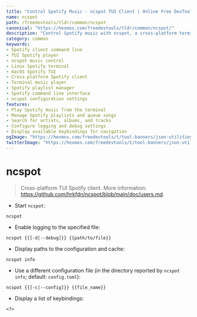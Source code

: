 ```yaml
---
title: "Control Spotify Music - ncspot TUI Client | Online Free DevTools by Hexmos"
name: ncspot
path: /freedevtools/tldr/common/ncspot
canonical: "https://hexmos.com/freedevtools/tldr/common/ncspot/"
description: "Control Spotify music with ncspot, a cross-platform terminal user interface client. Manage playlists, search songs, and enjoy ad-free listening. Free online tool, no registration required."
category: common
keywords:
- Spotify client command line
- TUI Spotify player
- ncspot music control
- Linux Spotify terminal
- macOS Spotify TUI
- Cross-platform Spotify client
- Terminal music player
- Spotify playlist manager
- Spotify command line interface
- ncspot configuration settings
features:
- Play Spotify music from the terminal
- Manage Spotify playlists and queue songs
- Search for artists, albums, and tracks
- Configure logging and debug settings
- Display available keybindings for navigation
ogImage: "https://hexmos.com/freedevtools/t/tool-banners/json-utilities-banner.png"
twitterImage: "https://hexmos.com/freedevtools/t/tool-banners/json-utilities-banner.png"
---
```


# ncspot

> Cross-platform TUI Spotify client.
> More information: <https://github.com/hrkfdn/ncspot/blob/main/doc/users.md>.

- Start `ncspot`:

`ncspot`

- Enable logging to the specified file:

`ncspot {{[-d|--debug]}} {{path/to/file}}`

- Display paths to the configuration and cache:

`ncspot info`

- Use a different configuration file (in the directory reported by `ncspot info`; default: `config.toml`):

`ncspot {{[-c|--config]}} {{file_name}}`

- Display a list of keybindings:

`<?>`
